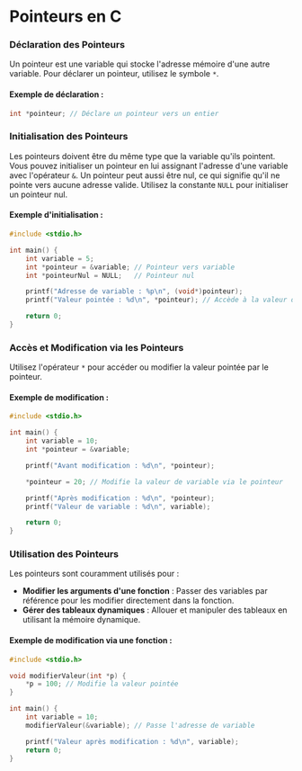 # Pointeurs en C

### Déclaration des Pointeurs

Un pointeur est une variable qui stocke l'adresse mémoire d'une autre variable. Pour déclarer un pointeur, utilisez le symbole `*`.

#### Exemple de déclaration :
```c
int *pointeur; // Déclare un pointeur vers un entier
```

### Initialisation des Pointeurs

Les pointeurs doivent être du même type que la variable qu'ils pointent. Vous pouvez initialiser un pointeur en lui assignant l'adresse d'une variable avec l'opérateur `&`. Un pointeur peut aussi être nul, ce qui signifie qu'il ne pointe vers aucune adresse valide. Utilisez la constante `NULL` pour initialiser un pointeur nul.

#### Exemple d'initialisation :
```c
#include <stdio.h>

int main() {
    int variable = 5;
    int *pointeur = &variable; // Pointeur vers variable
    int *pointeurNul = NULL;   // Pointeur nul

    printf("Adresse de variable : %p\n", (void*)pointeur);
    printf("Valeur pointée : %d\n", *pointeur); // Accède à la valeur de variable via le pointeur

    return 0;
}
```

### Accès et Modification via les Pointeurs

Utilisez l'opérateur `*` pour accéder ou modifier la valeur pointée par le pointeur.

#### Exemple de modification :
```c
#include <stdio.h>

int main() {
    int variable = 10;
    int *pointeur = &variable;

    printf("Avant modification : %d\n", *pointeur);

    *pointeur = 20; // Modifie la valeur de variable via le pointeur

    printf("Après modification : %d\n", *pointeur);
    printf("Valeur de variable : %d\n", variable);

    return 0;
}
```

### Utilisation des Pointeurs

Les pointeurs sont couramment utilisés pour :
- **Modifier les arguments d'une fonction** : Passer des variables par référence pour les modifier directement dans la fonction.
- **Gérer des tableaux dynamiques** : Allouer et manipuler des tableaux en utilisant la mémoire dynamique.

#### Exemple de modification via une fonction :
```c
#include <stdio.h>

void modifierValeur(int *p) {
    *p = 100; // Modifie la valeur pointée
}

int main() {
    int variable = 10;
    modifierValeur(&variable); // Passe l'adresse de variable

    printf("Valeur après modification : %d\n", variable);
    return 0;
}
```